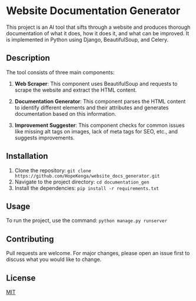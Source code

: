 # Website Documentation Generator

This project is an AI tool that sifts through a website and produces thorough documentation of what it does, how it does it, and what can be improved. It is implemented in Python using Django, BeautifulSoup, and Celery.

## Description

The tool consists of three main components:

1. **Web Scraper**: This component uses BeautifulSoup and requests to scrape the website and extract the HTML content.

2. **Documentation Generator**: This component parses the HTML content to identify different elements and their attributes and generates documentation based on this information.

3. **Improvement Suggester**: This component checks for common issues like missing alt tags on images, lack of meta tags for SEO, etc., and suggests improvements.

## Installation

1. Clone the repository: `git clone https://github.com/HopeKenga/website_docs_generator.git`
2. Navigate to the project directory: `cd documentation_gen`
3. Install the dependencies: `pip install -r requirements.txt`

## Usage

To run the project, use the command: `python manage.py runserver`

## Contributing

Pull requests are welcome. For major changes, please open an issue first to discuss what you would like to change.

## License

[MIT](https://choosealicense.com/licenses/mit/)
